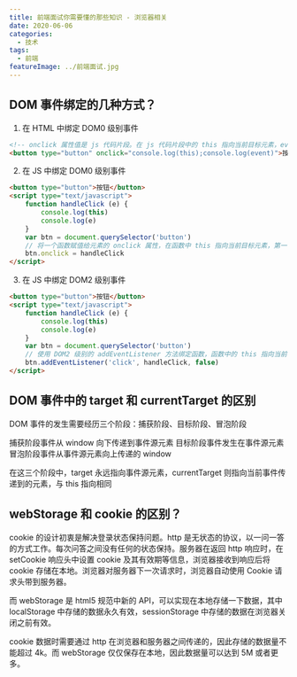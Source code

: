 ```yaml
---
title: 前端面试你需要懂的那些知识 - 浏览器相关
date: 2020-06-06
categories:
  - 技术
tags:
  - 前端
featureImage: ../前端面试.jpg
---
```


## DOM 事件绑定的几种方式？

1. 在 HTML 中绑定 DOM0 级别事件

```html
<!-- onclick 属性值是 js 代码片段。在 js 代码片段中的 this 指向当前目标元素，event 指向事件对象 -->
<button type="button" onclick="console.log(this);console.log(event)">按钮</button>
```

2. 在 JS 中绑定 DOM0 级别事件

```html
<button type="button">按钮</button>
<script type="text/javascript">
	function handleClick (e) {
		console.log(this)
		console.log(e)
	}
	var btn = document.querySelector('button')
	// 将一个函数赋值给元素的 onclick 属性，在函数中 this 指向当前目标元素，第一个参数为事件对象
	btn.onclick = handleClick
</script>
```

3. 在 JS 中绑定 DOM2 级别事件

```html
<button type="button">按钮</button>
<script type="text/javascript">
	function handleClick (e) {
		console.log(this)
		console.log(e)
	}
	var btn = document.querySelector('button')
	// 使用 DOM2 级别的 addEventListener 方法绑定函数，函数中的 this 指向当前目标元素，第一个参数为事件对象
	btn.addEventListener('click', handleClick, false)
</script>
```

## DOM 事件中的 target 和 currentTarget 的区别

DOM 事件的发生需要经历三个阶段：捕获阶段、目标阶段、冒泡阶段

捕获阶段事件从 window 向下传递到事件源元素
目标阶段事件发生在事件源元素
冒泡阶段事件从事件源元素向上传递的 window

在这三个阶段中，target 永远指向事件源元素，currentTarget 则指向当前事件传递到的元素，与 this 指向相同

## webStorage 和 cookie 的区别？

cookie 的设计初衷是解决登录状态保持问题。http 是无状态的协议，以一问一答的方式工作。每次问答之间没有任何的状态保持。服务器在返回 http 响应时，在 setCookie 响应头中设置 cookie 及其有效期等信息，浏览器接收到响应后将 cookie 存储在本地。浏览器对服务器下一次请求时，浏览器自动使用 Cookie 请求头带到服务器。

而 webStorage 是 html5 规范中新的 API，可以实现在本地存储一下数据，其中 localStorage 中存储的数据永久有效，sessionStorage 中存储的数据在浏览器关闭之前有效。

cookie 数据时需要通过 http 在浏览器和服务器之间传递的，因此存储的数据量不能超过 4k。而 webStorage 仅仅保存在本地，因此数据量可以达到 5M 或者更多。
